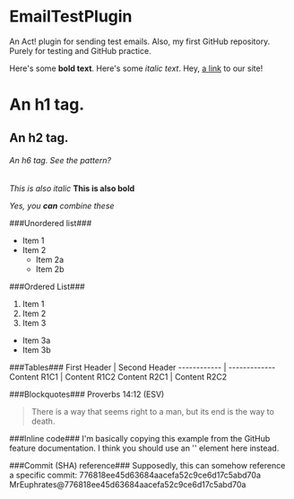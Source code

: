 # EmailTestPlugin
An Act! plugin for sending test emails.  Also, my first GitHub repository.
Purely for testing and GitHub practice.

Here's some **bold text**.
Here's some *italic text*.
Hey, [a link](http://www.compu-tutor.net) to our site!

# An h1 tag.
## An h2 tag.
###### An h6 tag.  See the pattern?
_This is also italic_
__This is also bold__

_Yes, you **can** combine these_

###Unordered list###
* Item 1
* Item 2
  * Item 2a
  * Item 2b

###Ordered List###
1. Item 1
2. Item 2
3. Item 3
  * Item 3a
  * Item 3b

###Tables###
First Header | Second Header
------------ | -------------
Content R1C1 | Content R1C2
Content R2C1 | Content R2C2

###Blockquotes###
Proverbs 14:12 (ESV)
> There is a way that seems right to a man,
> but its end is the way to death.

###Inline code###
I'm basically copying this example from the GitHub feature documentation.
I think you should use an '<addr>' element here instead.

###Commit (SHA) reference###
Supposedly, this can somehow reference a specific commit: 776818ee45d63684aacefa52c9ce6d17c5abd70a
MrEuphrates@776818ee45d63684aacefa52c9ce6d17c5abd70a
